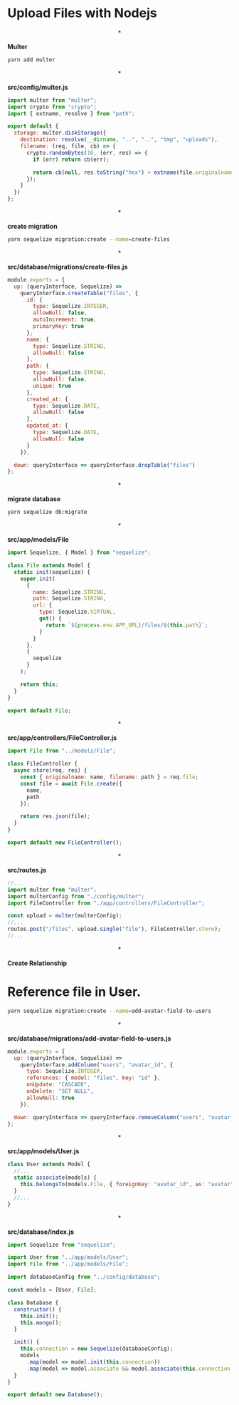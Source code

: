 # Upload Files with Nodejs

<p align="center">*</p>

**Multer**

```sh
yarn add multer
```

<p align="center">*</p>

**src/config/multer.js**

```js
import multer from "multer";
import crypto from "crypto";
import { extname, resolve } from "path";

export default {
  storage: multer.diskStorage({
    destination: resolve(__dirname, "..", "..", "tmp", "uploads"),
    filename: (req, file, cb) => {
      crypto.randomBytes(16, (err, res) => {
        if (err) return cb(err);

        return cb(null, res.toString("hex") + extname(file.originalname));
      });
    }
  })
};
```

<p align="center">*</p>

**create migration**

```sh
yarn sequelize migration:create --name=create-files
```

<p align="center">*</p>

**src/database/migrations/create-files.js**

```js
module.exports = {
  up: (queryInterface, Sequelize) =>
    queryInterface.createTable("files", {
      id: {
        type: Sequelize.INTEGER,
        allowNull: false,
        autoIncrement: true,
        primaryKey: true
      },
      name: {
        type: Sequelize.STRING,
        allowNull: false
      },
      path: {
        type: Sequelize.STRING,
        allowNull: false,
        unique: true
      },
      created_at: {
        type: Sequelize.DATE,
        allowNull: false
      },
      updated_at: {
        type: Sequelize.DATE,
        allowNull: false
      }
    }),

  down: queryInterface => queryInterface.dropTable("files")
};
```

<p align="center">*</p>

**migrate database**

```sh
yarn sequelize db:migrate
```

<p align="center">*</p>

**src/app/models/File**

```js
import Sequelize, { Model } from "sequelize";

class File extends Model {
  static init(sequelize) {
    super.init(
      {
        name: Sequelize.STRING,
        path: Sequelize.STRING,
        url: {
          type: Sequelize.VIRTUAL,
          get() {
            return `${process.env.APP_URL}/files/${this.path}`;
          }
        }
      },
      {
        sequelize
      }
    );

    return this;
  }
}

export default File;
```

<p align="center">*</p>

**src/app/controllers/FileController.js**

```js
import File from "../models/File";

class FileController {
  async store(req, res) {
    const { originalname: name, filename: path } = req.file;
    const file = await File.create({
      name,
      path
    });

    return res.json(file);
  }
}

export default new FileController();
```

<p align="center">*</p>

**src/routes.js**

```js
//...
import multer from "multer";
import multerConfig from "./config/multer";
import FileController from "./app/controllers/FileController";

const upload = multer(multerConfig);
//...
routes.post("/files", upload.single("file"), FileController.store);
//...
```

<p align="center">*</p>

**Create Relationship**

# Reference file in User.

```sh
yarn sequelize migration:create --name=add-avatar-field-to-users
```

<p align="center">*</p>

**src/database/migrations/add-avatar-field-to-users.js**

```js
module.exports = {
  up: (queryInterface, Sequelize) =>
    queryInterface.addColumn("users", "avatar_id", {
      type: Sequelize.INTEGER,
      references: { model: "files", key: "id" },
      onUpdate: "CASCADE",
      onDelete: "SET NULL",
      allowNull: true
    }),

  down: queryInterface => queryInterface.removeColumn("users", "avatar_id")
};
```

<p align="center">*</p>

**src/app/models/User.js**

```js
class User extends Model {
  //...
  static associate(models) {
    this.belongsTo(models.File, { foreignKey: "avatar_id", as: "avatar" });
  }
  //...
}
```

<p align="center">*</p>

**src/database/index.js**

```js
import Sequelize from "sequelize";

import User from "../app/models/User";
import File from "../app/models/File";

import databaseConfig from "../config/database";

const models = [User, File];

class Database {
  constructor() {
    this.init();
    this.mongo();
  }

  init() {
    this.connection = new Sequelize(databaseConfig);
    models
      .map(model => model.init(this.connection))
      .map(model => model.associate && model.associate(this.connection.models));
  }
}

export default new Database();
```

